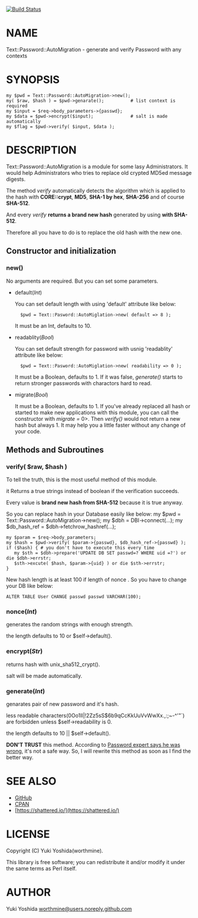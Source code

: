 [![Build Status](https://travis-ci.org/worthmine/Text-Password-AutoMigration.svg?branch=main)](https://travis-ci.org/worthmine/Text-Password-AutoMigration)
# NAME

Text::Password::AutoMigration - generate and verify Password with any contexts

# SYNOPSIS

    my $pwd = Text::Password::AutoMigration->new();
    my( $raw, $hash ) = $pwd->genarate();          # list context is required
    my $input = $req->body_parameters->{passwd};
    my $data = $pwd->encrypt($input);              # salt is made automatically
    my $flag = $pwd->verify( $input, $data );

# DESCRIPTION

Text::Password::AutoMigration is a module for some lasy Administrators.
It would help Administrators who tries to replace old crypted MD5ed message digests.

The method _verify_  automatically detects the algorithm which is applied to the hash
with **CORE::crypt**, **MD5**, **SHA-1 by hex**, **SHA-256** and of course **SHA-512**.

And every _verify_ **returns a brand new hash** generated by using **with SHA-512**.

Therefore all you have to do is to replace the old hash with the new one.

## Constructor and initialization

### new()

No arguments are required. But you can set some parameters.

- default(_Int_)

    You can set default length with using 'default' attribute like below:

        $pwd = Text::Pasword::AutoMiglation->new( default => 8 );

    It must be an Int, defaults to 10.

- readablity(_Bool_)

    You can set default strength for password with usnig 'readablity' attribute like below:

        $pwd = Text::Pasword::AutoMiglation->new( readability => 0 );

    It must be a Boolean, defaults to 1.
    If it was false, _generate()_ starts to return stronger passwords with charactors hard to read.

- migrate(_Bool_)

    It must be a Boolean, defaults to 1.
    If you've already replaced all hash or started to make new applications with this module,
    you can call the constructor with _migrate =_ 0>.
    Then _verify()_ would not return a new hash but always 1.
    It may help you a little faster without any change of your code.

## Methods and Subroutines

### verify( $raw, $hash )

To tell the truth, this is the most useful method of this module.

it Returns a true strings instead of boolean if the verification succeeds.

Every value is **brand new hash from SHA-512** because it is true anyway.

So you can replace hash in your Database easily like below:
 my $pwd = Text::Password::AutoMigration->new();
 my $dbh = DBI->connect(...);
 my $db\_hash\_ref = $dbh->fetchrow\_hashref(...);

    my $param = $req->body_parameters;
    my $hash = $pwd->verify( $param->{passwd}, $db_hash_ref->{passwd} );
    if ($hash) { # you don't have to execute this every time
       my $sth = $dbh->prepare('UPDATE DB SET passwd=? WHERE uid =?') or die $dbh->errstr;
       $sth->excute( $hash, $param->{uid} ) or die $sth->errstr;
    }

New hash length is at least 100 if length of nonce . So you have to change your DB like below:

    ALTER TABLE User CHANGE passwd passwd VARCHAR(100);

### nonce(_Int_)

generates the random strings with enough strength.

the length defaults to 10 or $self->default().

### encrypt(_Str_)

returns hash with unix\_sha512\_crypt().

salt will be made automatically.

### generate(_Int_)

genarates pair of new password and it's hash.

less readable characters(0Oo1Il|!2Zz5sS$6b9qCcKkUuVvWwXx.,:;~-^'"\`) are forbidden
unless $self->readability is 0.

the length defaults to 10 || $self->default().

**DON'T TRUST** this method.
According to [Password expert says he was wrong](https://www.usatoday.com/story/news/nation-now/2017/08/09/password-expert-says-he-wrong-numbers-capital-letters-and-symbols-useless/552013001/),
it's not a safe way. So, I will rewrite this method as soon as I find the better way.

# SEE ALSO

- [GitHub](https://github.com/worthmine/Text-Password-AutoMigration)
- [CPAN](http://search.cpan.org/perldoc?Text%3A%3APassword%3A%3AAutoMigration)
- [https://shattered.io/](https://shattered.io/)

# LICENSE

Copyright (C) Yuki Yoshida(worthmine).

This library is free software; you can redistribute it and/or modify
it under the same terms as Perl itself.

# AUTHOR

Yuki Yoshida <worthmine@users.noreply.github.com>
